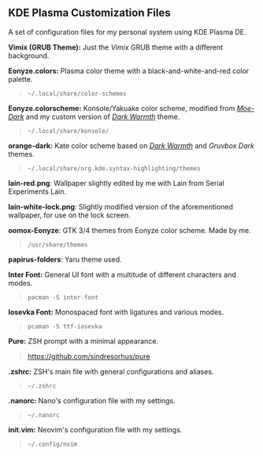 ## KDE Plasma Customization Files

A set of configuration files for my personal system using KDE Plasma DE.

**Vimix (GRUB Theme):** Just the _Vimix_ GRUB theme with a different background.

**Eonyze.colors:** Plasma color theme with a black-and-white-and-red color palette.

> `~/.local/share/color-schemes`

**Eonyze.colorscheme:** Konsole/Yakuake color scheme, modified from [_Moe-Dark_](https://store.kde.org/p/1378415) and my custom version of [_Dark Warmth_](https://store.kde.org/p/1283955/) theme.

> `~/.local/share/konsole/`

**orange-dark:** Kate color scheme based on [_Dark Warmth_](https://store.kde.org/p/1283955/) and _Gruvbox Dark_ themes.

> `~/.local/share/org.kde.syntax-highlighting/themes`

**lain-red.png**: Wallpaper slightly edited by me with Lain from Serial Experiments Lain.

**lain-white-lock.png**: Slightly modified version of the aforementioned wallpaper, for use on the lock screen.

**oomox-Eonyze**: GTK 3/4 themes from Eonyze color scheme. Made by me.

> `/usr/share/themes`

**papirus-folders**: Yaru theme used.

**Inter Font:** General UI font with a multitude of different characters and modes.

> `pacman -S inter-font`

**Iosevka Font:** Monospaced font with ligatures and various modes.

> `pcaman -S ttf-iosevka`

**Pure:** ZSH prompt with a minimal appearance.

> <https://github.com/sindresorhus/pure>

**.zshrc:** ZSH's main file with general configurations and aliases.

> `~/.zshrc`

**.nanorc:** Nano's configuration file with my settings.

> `~/.nanorc`

**init.vim:** Neovim's configuration file with my settings.

> `~/.config/nvim`
